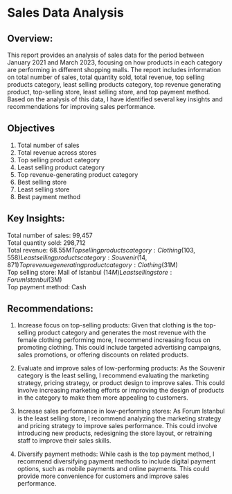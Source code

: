 # Sales Data Analysis

## Overview:
This report provides an analysis of sales data for the period between  January 2021 and March 2023, focusing on how products in each category are performing in different shopping malls. The report includes information on total number of sales, total quantity sold, total revenue, top selling products category, least selling products category, top revenue generating product, top-selling store, least selling store, and top payment method. Based on the analysis of this data, I have identified several key insights and recommendations for improving sales performance.

## Objectives

1. Total number of sales
2. Total revenue across stores
3. Top selling product category
4. Least selling product category
5. Top revenue-generating product category
6. Best selling store
7. Least selling store
8. Best payment method

## Key Insights:

Total number of sales: 99,457  
Total quantity sold: 298,712  
Total revenue: $68.55M  
Top selling products category: Clothing (103,558)  
Least selling products category: Souvenir (14,871)  
Top revenue generating product category: Clothing ($31M)  
Top selling store: Mall of Istanbul ($14M)  
Least selling store: Forum Istanbul($3M)  
Top payment method: Cash  

## Recommendations:

1. Increase focus on top-selling products: Given that clothing is the top-selling product category and generates the most revenue with the female clothing performing more, I recommend increasing focus on promoting clothing. This could include targeted advertising campaigns, sales promotions, or offering discounts on related products.

2. Evaluate and improve sales of low-performing products: As the Souvenir category is the least selling, I recommend evaluating the marketing strategy, pricing strategy, or product design to improve sales. This could involve increasing marketing efforts or improving the design of products in the category to make them more appealing to customers.

3. Increase sales performance in low-performing stores: As Forum Istanbul is the least selling store, I recommend analyzing the marketing strategy and pricing strategy to improve sales performance. This could involve introducing new products, redesigning the store layout, or retraining staff to improve their sales skills.

4. Diversify payment methods: While cash is the top payment method, I recommend diversifying payment methods to include digital payment options, such as mobile payments and online payments. This could provide more convenience for customers and improve sales performance.
